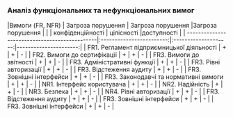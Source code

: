 ### Аналіз функціональних та нефункціональних вимог


|Вимоги (FR, NFR)                               | Загроза порушення        | Загроза порушення    |Загроза порушення      |
|                                               |  конфіденційності        | цілісності           |доступності            |
| ----------------------------------------------|:------------------------:|:--------------------:|----------------------:|
| FR1. Регламент підприємницької діяльності     | +                        | +                    | -                     |
| FR2. Вимоги до сертифікації                   | +                        | +                    | -                     |
| FR3. Вимоги до звітності                      | +                        | +                    | -                     |
| FR3. Адміністративні функції                  | +                        | +                    | -                     |
| FR3. Рівні авторизації                        | +                        | +                    | -                     |
| FR3. Відстеження аудиту                       | +                        | +                    | -                     |
| FR3. Зовнішні інтерфейси                      | +                        | +                    | -                     |
| FR3. Законодавчі та нормативні вимоги         | +                        | +                    | -                     |
| NR1. Інтерфейс користувача                    | +                        | +                    | -                     |
| NR2. Надійність                               | +                        | +                    | -                     |
| NR3. Безпека                                  | +                        | +                    | -                     |
| NR4. Рівні авторизації                        | +                        | +                    | -                     |
| FR3. Відстеження аудиту                       | +                        | +                    | -                     |
| FR3. Зовнішні інтерфейси                      | +                        | +                    | -                     |
| FR3. Зовнішні інтерфейси                      | +                        | +                    | -                     |







